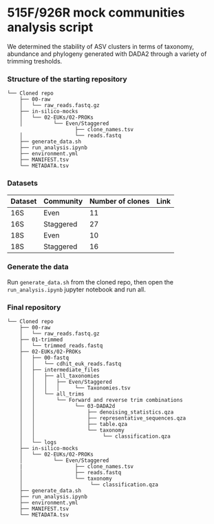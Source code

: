 # 515F/926R mock communities analysis script

We determined the stability of ASV clusters in terms of taxonomy, abundance and phylogeny generated with DADA2 through a variety of trimming tresholds.

### Structure of the starting repository

```Working directory  
└── Cloned repo  
    ├── 00-raw  
    │   └── raw_reads.fastq.gz  
    ├── in-silico-mocks  
    │   └── 02-EUKs/02-PROKs  
    │          └── Even/Staggered  
                      ├── clone_names.tsv
    │                 └── reads.fastq  
    ├── generate_data.sh
    ├── run_analysis.ipynb
    ├── environment.yml
    ├── MANIFEST.tsv
    └── METADATA.tsv
 ```
    
### Datasets
| Dataset       | Community     | Number of clones   | Link | 
| ------------- | ------------- | ------------------ |------|
| 16S           | Even          | 11                 |
| 16S           | Staggered     | 27                 |
| 18S           | Even          | 10                 |
| 18S           | Staggered     | 16                 |

### Generate the data
Run ```generate_data.sh``` from the cloned repo, then open the ```run_analysis.ipynb``` jupyter notebook and run all.

### Final repository

```Working directory  
└── Cloned repo  
    ├── 00-raw  
    │   └── raw_reads.fastq.gz  
    ├── 01-trimmed  
    │   └── trimmed_reads.fastq  
    ├── 02-EUKs/02-PROKs  
    │   ├── 00-fastq  
    │   │   └── cdhit_euk_reads.fastq  
    │   ├── intermediate_files  
    │   │   ├── all_taxonomies  
    │   │   │   ├── Even/Staggered
    │   │   │   │     └── Taxonomies.tsv  
    │   │   └── all_trims  
    │   │       └── Forward and reverse trim combinations  
    │   │             └── 03-DADA2d  
    │   │                 ├── denoising_statistics.qza  
    │   │                 ├── representative_sequences.qza  
    │   │                 ├── table.qza  
    │   │                 └── taxonomy  
    │   │                      └── classification.qza  
    │   └── logs  
    ├── in-silico-mocks  
    │   └── 02-EUKs/02-PROKs  
    │          └── Even/Staggered  
    |                 ├── clone_names.tsv
    │                 ├── reads.fastq  
    │                 └── taxonomy  
    │                      └── classification.qza     
    ├── generate_data.sh
    ├── run_analysis.ipynb
    ├── environment.yml
    ├── MANIFEST.tsv
    └── METADATA.tsv
```
